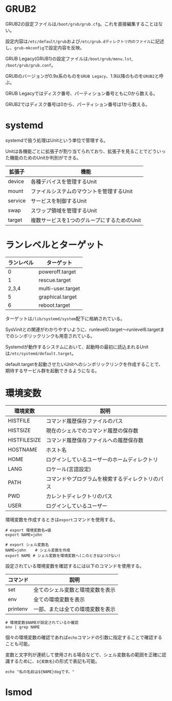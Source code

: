 # GRUB2

GRUB2の設定ファイルは`/boot/grub/grub.cfg`。これを直接編集することはない。

設定内容は`/etc/default/grub`および`/etc/grub.dディレクトリ内のファイル`に記述し、`grub-mkconfig`で設定内容を反映。

GRUB Legacy(GRUB1)の設定ファイルは`/boot/grub/menu.lst`, `/boot/grub/grub.conf`。

GRUBのバージョンが0.9x系のものを`GRUB Legacy`、1.9以降のものを`GRUB2`と呼ぶ。

GRUB Legacyではディスク番号、パーティション番号ともに0から数える。

GRUB2ではディスク番号は0から、パーティション番号は1から数える。

# systemd

systemdで扱う処理はUnitという単位で管理する。

Unitは各機能ごとに拡張子が割り当てられており、拡張子を見ることでどういった機能のためのUnitか判別ができる。

| 拡張子  | 機能                                        |
|---------|---------------------------------------------|
| device  | 各種デバイスを管理するUnit                  |
| mount   | ファイルシステムのマウントを管理するUnit    |
| service | サービスを制御するUnit                      |
| swap    | スワップ領域を管理するUnit                  |
| target  | 複数サービスを1つのグループにするためのUnit |

# ランレベルとターゲット

| ランレベル | ターゲット        |
|------------|-------------------|
| 0          | poweroff.target   |
| 1          | rescue.target     |
| 2,3,4      | multi-user.target |
| 5          | graphical.target  |
| 6          | reboot.target     |

ターゲットは`/lib/systemd/system`配下に格納されている。

SysVinitとの関連がわかりやすいように、runlevel0.target～runlevel6.targetまでのシンボリックリンクも用意されている。

Systemdが動作するシステムにおいて、起動時の最初に読込まれるUnitは`/etc/systemd/default.target`。

default.targetを起動させたいUnitへのシンボリックリンクを作成することで、期待するサービル群を起動できるようになる。

# 環境変数

| 環境変数     | 説明                                             |
|--------------|--------------------------------------------------|
| HISTFILE     | コマンド履歴保存ファイルのパス                   |
| HISTSIZE     | 現在のシェルでのコマンド履歴の保存数             |
| HISTFILESIZE | コマンド履歴保存ファイルへの履歴保存数           |
| HOSTNAME     | ホスト名                                         |
| HOME         | ログインしているユーザーのホームディレクトリ     |
| LANG         | ロケール(言語設定)                               |
| PATH         | コマンドやプログラムを検索するディレクトリのパス |
| PWD          | カレントディレクトリのパス                       |
| USER         | ログインしているユーザー                         |

環境変数を作成するときは`export`コマンドを使用する。

```
# export 環境変数名=値
export NAME=john

# export シェル変数名
NAME=john    # シェル変数を作成
export NAME # シェル変数を環境変数へ(このとき$はつけない)
```

設定されている環境変数を確認するには以下のコマンドを使用する。

| コマンド | 説明                             |
|----------|----------------------------------|
| set      | 全てのシェル変数と環境変数を表示 |
| env      | 全ての環境変数を表示             |
| printenv | 一部、または全ての環境変数を表示 |

```
# 環境変数$NAMEが設定されているか確認
env | grep NAME
```

個々の環境変数の確認であれば`echo`コマンドの引数に指定することで確認することも可能。

変数と文字列が連続して使用される場合などで、シェル変数名の範囲を正確に認識するために、`${変数名}`の形式で表記も可能。

```
echo "私の名前は${NAME}dogです。"
```

# lsmod

